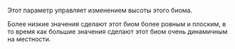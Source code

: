 Этот параметр управляет изменением высоты этого биома.

Более низкие значения сделают этот биом более ровным и плоским, в то время как большие значения сделают этот биом
очень динамичным на местности.
